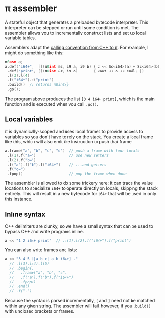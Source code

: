 # π assembler
A stateful object that generates a preloaded bytecode interpreter. This interpreter can be stepped or run until some condition is met. The assembler allows you to incrementally construct lists and set up local variable tables.

Assemblers adapt the [calling convention from C++ to π](pi-native-ffi.md). For example, I might do something like this:

```cpp
π0asm a;
a.def("i64+",  [](π0int &z, i9 a, i9 b) { z << Sc<i64>(a) + Sc<i64>(b); })
 .def("print", [](π0int &z, i9 a)       { cout << a << endl; })
 .l(3).l(4)
 .f("i64+").f("print")
 .build()  // returns π0int{}
 .go();
```

The program above produces the list `[3 4 i64+ print]`, which is the main function and is executed when you call `.go()`.


## Local variables
π is dynamically-scoped and uses local frames to provide access to variables so you don't have to rely on the stack. You create a local frame like this, which will also emit the instruction to push that frame:

```cpp
a.frame("a", "b", "c", "d")  // push a frame with four locals
 .l(1).f("a=")               // use new setters
 .l(2).f("b=")
 .f("a").f("b").f("i64+")    // ...and getters
 .f("c=")
 .fpop()                     // pop the frame when done
```

The assembler is allowed to do some trickery here: it can trace the value locations to specialize `i64+` to operate directly on locals, skipping the stack entirely. This will result in a new bytecode for `i64+` that will be used in only this instance.


## Inline syntax
C++ delimiters are clunky, so we have a small syntax that can be used to bypass C++ and write programs inline.

```cpp
a << "1 2 i64+ print"  // .l(1).l(2).f("i64+").f("print")
```

You can also write frames and lists:

```cpp
a << "3 4 5 [|a b c| a b i64+] ."
  // .l(3).l(4).l(5)
  // .begin()
  //   .frame("a", "b", "c")
  //   .f("a").f("b").f("i64+")
  //   .fpop()
  // .end()
  // .f(".")
```

Because the syntax is parsed incrementally, `[` and `]` need not be matched within any given string. The assembler will fail, however, if you `.build()` with unclosed brackets or frames.

